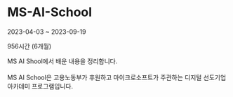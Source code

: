 # MS-AI-School
2023-04-03 ~ 2023-09-19  
  
956시간 (6개월)   

MS AI Shool에서 배운 내용을 정리합니다.<br><br>
MS AI School은 고용노동부가 후원하고 마이크로소프트가 주관하는 디지털 선도기업 아카데미 프로그램입니다.
